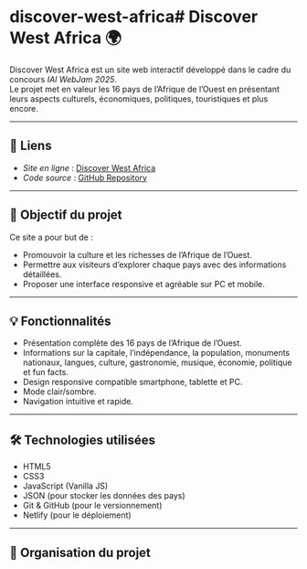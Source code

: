 # discover-west-africa# Discover West Africa 🌍

Discover West Africa est un site web interactif développé dans le cadre du concours *IAI WebJam 2025*.  
Le projet met en valeur les 16 pays de l’Afrique de l’Ouest en présentant leurs aspects culturels, économiques, politiques, touristiques et plus encore.  

---

## 🔗 Liens
- *Site en ligne* : [Discover West Africa](https://discover-west-africa.netlify.app)  
- *Code source* : [GitHub Repository](https://github.com/TonNomUtilisateur/discover-west-africa)  

---

## 🎯 Objectif du projet
Ce site a pour but de :  
- Promouvoir la culture et les richesses de l’Afrique de l’Ouest.  
- Permettre aux visiteurs d’explorer chaque pays avec des informations détaillées.  
- Proposer une interface responsive et agréable sur PC et mobile.  

---

## 💡 Fonctionnalités
- Présentation complète des 16 pays de l’Afrique de l’Ouest.  
- Informations sur la capitale, l’indépendance, la population, monuments nationaux, langues, culture, gastronomie, musique, économie, politique et fun facts.  
- Design responsive compatible smartphone, tablette et PC.  
- Mode clair/sombre.  
- Navigation intuitive et rapide.  

---

## 🛠 Technologies utilisées
- HTML5  
- CSS3  
- JavaScript (Vanilla JS)  
- JSON (pour stocker les données des pays)  
- Git & GitHub (pour le versionnement)  
- Netlify (pour le déploiement)  

---

## 📁 Organisation du projet

